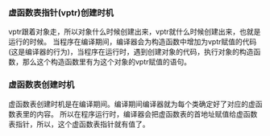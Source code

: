### 虚函数表指针(vptr)创建时机
vptr跟着对象走，所以对象什么时候创建出来，vptr就什么时候创建出来，也就是运行的时候。
当程序在编译期间，编译器会为构造函数中增加为vptr赋值的代码(这是编译器的行为)，当程序在运行时，遇到创建对象的代码，执行对象的构造函数，那么这个构造函数里有为这个对象的vptr赋值的语句。

### 虚函数表创建时机

虚函数表创建时机是在编译期间。编译期间编译器就为每个类确定好了对应的虚函数表里的内容。
所以在程序运行时，编译器会把虚函数表的首地址赋值给虚函数表指针，所以，这个虚函数表指针就有值了。